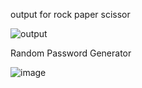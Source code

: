 output for rock paper scissor

![output](https://github.com/user-attachments/assets/469f5009-49e4-4b6a-b50d-2e766fb2475c)

Random Password Generator

![image](https://github.com/user-attachments/assets/3c003927-b337-4efd-ac6c-801477ad467b)
